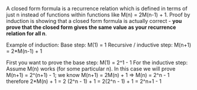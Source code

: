 A closed form formula is a recurrence relation which is defined in terms of just n instead of functions within functions like M(n) = 2M(n-1) + 1. Proof by induction is showing that a closed form formula is actually correct - **you prove that the closed form gives the same value as your recurrence relation for all n**. 

Example of induction:
Base step: M(1) = 1
Recursive / inductive step: M(n+1) = 2*M(n-1) + 1

First you want to prove the base step: M(1) = 2^1 - 1
For the inductive step: Assume M(n) works (for some particular n). In this case we will prove M(n+1) = 2^(n+1) - 1; we know M(n+1) = 2M(n) + 1 => M(n) = 2^n - 1 therefore 2*M(n) + 1 = 2 (2^n - 1) + 1 = 2(2^n - 1) + 1 = 2^n+1 - 1
